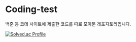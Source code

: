 # Coding-test

백준 등 코테 사이트에 제출한 코드를 따로 모아둔 레포지토리입니다.

[![Solved.ac Profile](http://mazassumnida.wtf/api/generate_badge?boj=nariatiar)](https://solved.ac/nariatiar)
